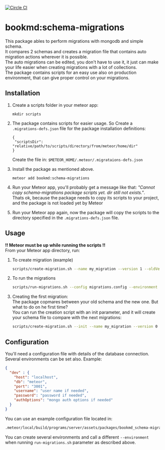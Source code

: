 [![Circle CI](https://circleci.com/gh/bookmd/schema-migrations.svg?style=svg&circle-token=461785e8b633ffd75c08e055f5909cbeae73ba85)](https://circleci.com/gh/bookmd/schema-migrations)

# bookmd:schema-migrations
This package ables to perform migrations with mongodb and simple schema.   
It compares 2 schemas and creates a migration file that contains auto migration actions wherever it is possible.   
The auto migrations can be edited, you don't have to use it, it just can make your life easier when creating migrations with a lot of collections.    
The package contains scripts for an easy use also on production environment, that can give proper control on your migrations.

## Installation

1. Create a scripts folder in your meteor app:   
    ```
    mkdir scripts
    ```   

2. The package contains scripts for easier usage. So Create a ```.migrations-defs.json``` file for the package installation definitions:
   ```
   {
    "scriptsDir": "relative/path/to/scripts/directory/from/meteor/home/dir"
   }
   ```
   Create the file in: ```$METEOR_HOME/.meteor/.migrataions-defs.json```   
   
3. Install the package as mentioned above.
    ```
    meteor add bookmd:schema-migrations
    ```
4. Run your Meteor app, you'll probably get a message like that: _"Cannot copy schema-migrations package scripts yet. dir still not exists."_.   
Thats ok, because the package needs to copy its scripts to your project, and the package is not loaded yet by Meteor
5. Run your Meteor app again, now the package will copy the scripts to the directory specified in the ```.migrations-defs.json``` file.

## Usage
**!! Meteor must be up while running the scripts !!**  
From your Meteor app directory, run:

1. To create migration (example)
    ```bash
    scripts/create-migration.sh --name my_migration --version 1 --oldVersion 0 --path /path/to/migrations/parent/dir
    ```
  
2. To run the migrations
    ```bash
    scripts/run-migrations.sh --config migrations.config --environment dev --op up --targetDir /path/to/migraions/parent/dir
    ```

3. Creating the first migration:   
    The package copmares between your old schema and the new one. But what to do on he first time?   
    You can run the creation script with an init parameter, and it will create your schema file to compare with the next migrations:   
    ```bash
    scripts/create-migration.sh --init --name my_migration --version 0 --path /path/to/migrations/parent/dir
    ```
    
## Configuration
You'll need a configuration file with details of the database connection.  
Several environments can be set also.
Example:
  ```json
  {
    "dev" : {
      "host": "localhost",
      "db": "meteor",
      "port": "3001",
      "username": "user name if needed",
      "password": "password if needed",
      "authOptions": "mongo auth options if needed"
    }
  }
  ```

You can use an example configuration file located in:
  ```bash
  .meteor/local/build/programs/server/assets/packages/bookmd_schema-migrations/migrations-config.json
  ```

You can create several environments and call a different ```--environment``` when running ```run-migrations.sh``` parameter as described above.
